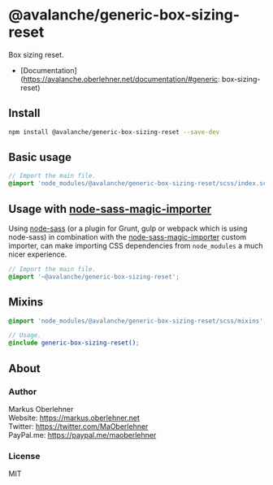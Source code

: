 # @avalanche/generic-box-sizing-reset
Box sizing reset.

- [Documentation](https://avalanche.oberlehner.net/documentation/#generic: box-sizing-reset)

## Install
```bash
npm install @avalanche/generic-box-sizing-reset --save-dev
```

## Basic usage
```scss
// Import the main file.
@import 'node_modules/@avalanche/generic-box-sizing-reset/scss/index.scss';
```

## Usage with [node-sass-magic-importer](https://github.com/maoberlehner/node-sass-magic-importer)
Using [node-sass](https://github.com/sass/node-sass) (or a plugin for Grunt, gulp or webpack which is using node-sass) in combination with the [node-sass-magic-importer](https://github.com/maoberlehner/node-sass-magic-importer) custom importer, can make importing CSS dependencies from `node_modules` a much nicer experience.

```scss
// Import the main file.
@import '~@avalanche/generic-box-sizing-reset';
```

## Mixins
```scss
@import 'node_modules/@avalanche/generic-box-sizing-reset/scss/mixins';

// Usage.
@include generic-box-sizing-reset();
```

## About
### Author
Markus Oberlehner  
Website: https://markus.oberlehner.net  
Twitter: https://twitter.com/MaOberlehner  
PayPal.me: https://paypal.me/maoberlehner

### License
MIT
